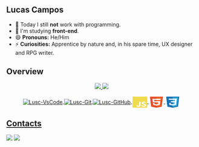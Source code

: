 ## Lucas Campos

- 🔭 Today I still <b>not</b> work with programming.
- 🌱 I'm studying <b>front-end</b>.
- 😄 <b>Pronouns:</b> He/Him
- ⚡ <b>Curiosities:</b> Apprentice by nature and, in his spare time, UX designer and RPG writer.

## Overview

<div align="center">
  <a href="https://github.com/luscverse">
  <img height="130em" src="https://github-readme-stats.vercel.app/api?username=luscverse&show_icons=true&theme=light&include_all_commits=true&count_private=true"/>
  <img height="130em" src="https://github-readme-stats.vercel.app/api/top-langs/?username=luscverse&layout=compact&langs_count=7&theme=light"/>
</div>
  
<div style="display: inline_block" align="center"><br>
          
  <img align="center" alt="Lusc-VsCode" height="30" width="40" src="https://cdn.jsdelivr.net/gh/devicons/devicon/icons/vscode/vscode-original.svg">
  <img align="center" alt="Lusc-Git" height="30" width="40" src="https://cdn.jsdelivr.net/gh/devicons/devicon/icons/git/git-original.svg">
  <img align="center" alt="Lusc-GitHub" height="30" width="40" src="https://cdn.jsdelivr.net/gh/devicons/devicon/icons/github/github-original.svg">
  <img align="center" alt="Lusc-Js" height="30" width="40" src="https://raw.githubusercontent.com/devicons/devicon/master/icons/javascript/javascript-plain.svg">
  <img align="center" alt="Lusc-HTML" height="30" width="40" src="https://raw.githubusercontent.com/devicons/devicon/master/icons/html5/html5-original.svg">
  <img align="center" alt="Lusc-CSS" height="30" width="40" src="https://raw.githubusercontent.com/devicons/devicon/master/icons/css3/css3-original.svg">
  </div>
  
  ## Contacts
  
  <div> 
   <a href="https://instagram.com/luscverse" target="_blank"><img src="https://img.shields.io/badge/-Instagram-%23E4405F?style=for-the-badge&logo=instagram&logoColor=white" target="_blank"></a>
   <a href="https://www.linkedin.com/in/lucas-campos-90a587169" target="_blank"><img src="https://img.shields.io/badge/-LinkedIn-%230077B5?style=for-the-badge&logo=linkedin&logoColor=white" target="_blank"></a> 
 
</div>
